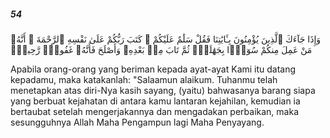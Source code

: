##### 54

<span class="ayah">وَإِذَا جَآءَكَ ٱلَّذِينَ يُؤْمِنُونَ بِـَٔايَٰتِنَا فَقُلْ سَلَٰمٌ عَلَيْكُمْ ۖ كَتَبَ رَبُّكُمْ عَلَىٰ نَفْسِهِ ٱلرَّحْمَةَ ۖ أَنَّهُۥ مَنْ عَمِلَ مِنكُمْ سُوٓءًۢا بِجَهَٰلَةٍۢ ثُمَّ تَابَ مِنۢ بَعْدِهِۦ وَأَصْلَحَ فَأَنَّهُۥ غَفُورٌۭ رَّحِيمٌۭ</span>

<span class="ayah_translation">Apabila orang-orang yang beriman kepada ayat-ayat Kami itu datang kepadamu, maka katakanlah: "Salaamun alaikum. Tuhanmu telah menetapkan atas diri-Nya kasih sayang, (yaitu) bahwasanya barang siapa yang berbuat kejahatan di antara kamu lantaran kejahilan, kemudian ia bertaubat setelah mengerjakannya dan mengadakan perbaikan, maka sesungguhnya Allah Maha Pengampun lagi Maha Penyayang.</span>
